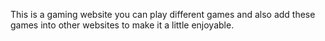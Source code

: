 This is a gaming website you can play different games and also add these games into other websites to make it a little enjoyable.
